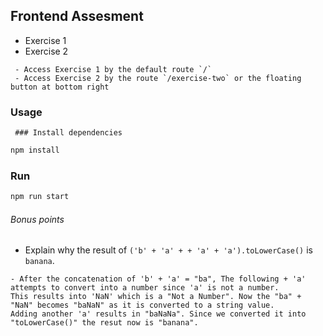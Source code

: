 ## Frontend Assesment

- Exercise 1
- Exercise 2

```
 - Access Exercise 1 by the default route `/`
 - Access Exercise 2 by the route `/exercise-two` or the floating button at bottom right
```

### Usage

```
 ### Install dependencies
```

```bash
npm install
```

### Run

```bash
npm run start
```

###### Bonus points

- Explain why the result of `('b' + 'a' + + 'a' + 'a').toLowerCase()` is `banana`.

```
- After the concatenation of 'b' + 'a' = "ba", The following + 'a' attempts to convert into a number since 'a' is not a number.
This results into 'NaN' which is a "Not a Number". Now the "ba" + "NaN" becomes "baNaN" as it is converted to a string value.
Adding another 'a' results in "baNaNa". Since we converted it into "toLowerCase()" the resut now is "banana".
```
